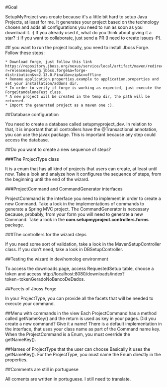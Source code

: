 #Goal

SetupMyProject was create because it's a little bit hard to setup Java Projects, at least for me. It generates your project based on the technology chosen and adds all configurations you need to run as soon as you download it. :)
If you already used it, what do you think about giving it a star? :)
If you want to collaborate, just send a PR (I need to create issues :P).

#If you want to run the project locally, you need to install Jboss Forge. Follow these steps:

	* Download forge, just follow this link https://repository.jboss.org/nexus/service/local/artifact/maven/redirect?r=releases&g=org.jboss.forge&a=forge-distribution&v=2.13.0.Final&e=zip&c=offline
	* Rename application.properties.example to application.properties and set your installation/addons dir.
	* In order to verify if forge is working as expected, just execute the ForgeStandaloneTest class.
	* A new project will be created in the temp dir, the path will be returned.
	* Import the generated project as a maven one :).

##Database configuration

You need to create a database called setupmyproject_dev. In relation to that, it is important that all controllers have the @Transactional annotation, you can use the javax package. This is important because any step could access the database.

##Do you want to create a new sequence of steps?

###The ProjectType class

It is a enum that has all kind of projects that users can create, at least until now. Take a look and analyze how it configures the sequence of steps, from the beginning until the end of the wizard.

###ProjectCommand and CommandGenerator interfaces

ProjectCommand is the interface you need to implement in order to create a new Command. Take a look in the implementations of commands to generate a Spring MVC project. The CommandGenerator is necessary because, probably, from your form you will need to generate a new Command. Take a look in the **com.setupmyproject.controllers.forms** package.

###The controllers for the wizard steps

If you need some sort of validation, take a look in the MavenSetupController class. If you don't need, take a look in DBSetupController.

##Testing the wizard in dev/homolog environment

To access the downloads page, access RequestedSetup table, choose a token and access http://localhost:8080/downloads/index?token=tokenGeradoNoBancoDeDados.

##Facets of Jboss Forge

In your ProjectType, you can provide all the facets that will be needed to execute your command.

##Menu with commands in the view
Each ProjectCommand has a method called getNameKey() and the return is used as key in your pages. Did you create a new command? Give it a name! There is a default implementation in the interface, that uses your class name as part of the Command name key. When the ProjectCommand is a Enum, you must override the getNameKey().

##Names of ProjectType that the user can choose
Basically it uses the getNameKey(). For the ProjectType, you must name the Enum directly in the properties.

##Comments are still in portuguese

All coments are written in portuguese. I still need to translate.
